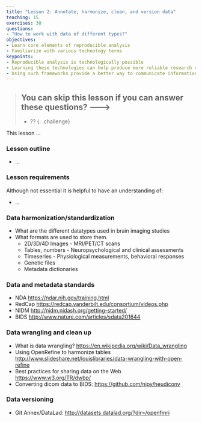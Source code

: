 ```yaml
---
title: "Lesson 2: Annotate, harmonize, clean, and version data"
teaching: 15
exercises: 30
questions:
- "How to work with data of different types?"
objectives:
- Learn core elements of reproducible analysis
- Familiarize with various technology terms
keypoints:
- Reproducible analysis is technologically possible
- Learning these technologies can help produce more reliable research output
- Using such frameworks provide a better way to communicate information to colleagues and collaborators
---
```


> ## You can skip this lesson if you can answer these questions? --->
>
>  - ??
{: .challenge}

This lesson ...

### Lesson outline

- ... 

### Lesson requirements

Although not essential it is helpful to have an understanding of:
 
- ... 


### Data harmonization/standardization

- What are the different datatypes used in brain imaging studies
- What formats are used to store them.
   - 2D/3D/4D Images -  MRI/PET/CT scans
   - Tables, numbers - Neuropsychological and clinical assessments
   - Timeseries - Physiological measurements, behavioral responses
   - Genetic files
   - Metadata dictionaries

### Data and metadata standards

- NDA https://ndar.nih.gov/training.html
- RedCap https://redcap.vanderbilt.edu/consortium/videos.php 
- NIDM http://nidm.nidash.org/getting-started/
- BIDS http://www.nature.com/articles/sdata201644

### Data wrangling and clean up

- What is data wrangling? https://en.wikipedia.org/wiki/Data_wrangling
- Using OpenRefine to harmonize tables http://www.slideshare.net/louislibraries/data-wrangling-with-open-refine
- Best practices for sharing data on the Web https://www.w3.org/TR/dwbp/ 
- Converting dicom data to BIDS: https://github.com/nipy/heudiconv

### Data versioning

- Git Annex/DataLad: http://datasets.datalad.org/?dir=/openfmri
